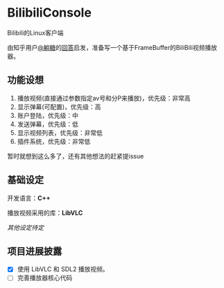 # BilibiliConsole
Bilibili的Linux客户端

由知乎用户[@躺糖](https://www.zhihu.com/people/jixian-li)的[回答](https://www.zhihu.com/question/49137033/answer/114490277)启发，准备写一个基于FrameBuffer的BiliBili视频播放器。

功能设想
----

1. 播放视频(直接通过参数指定av号和分P来播放)，优先级：非常高
2. 显示弹幕(可配置)，优先级：高
3. 账户登陆，优先级：中
4. 发送弹幕，优先级：低
5. 显示视频列表，优先级：非常低
6. 插件系统，优先级：非常低

暂时就想到这么多了，还有其他想法的赶紧提issue

基础设定
----
开发语言：**C++**

播放视频采用的库：**LibVLC**

*其他设定待定*

项目进展披露
----
- [x] 使用 LibVLC 和 SDL2 播放视频。
- [ ] 完善播放器核心代码
